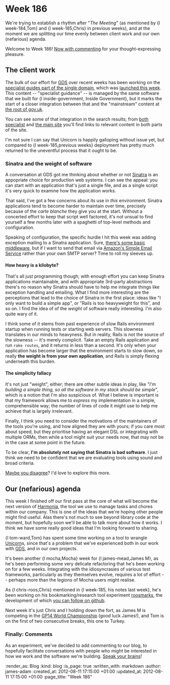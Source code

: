 Week 186
=========

We're trying to establish a rhythm after "_The Meeting_" (as mentioned by {l week-184,Tom} and {l week-185,Chris} in previous weeks), and at the moment we are splitting our time evenly between client work and our own (nefarious) agenda.

Welcome to Week 186! [Now with commenting](#comments) for your thought-expressing pleasure.


The client work
-----------

The bulk of our effort for [GDS](http://digital.cabinetoffice.gov.uk) over recent weeks has been working on the [specialist guides part of the single domain](https://www.gov.uk/specialist), which was [launched this week](http://digital.cabinetoffice.gov.uk/2012/08/08/shipping-new-formats-the-gov-uk-international-trade-release/). This content -- "specialist guidance" -- is managed by the same software that we built for {l inside-government, Inside Government}, but it marks the start of a closer integration between that and the "mainstream" content at [the root of gov.uk](https://www.gov.uk).

You can see some of that integration in the search results; from [both specialist](https://www.gov.uk/specialist/search?q=animals) and [the main site](https://www.gov.uk/search?q=animals) you'll find links to relevant content in both parts of the site.

I'm not sure I can say that Unicorn is happily galloping without issue yet, but compared to {l week-185,previous weeks} deployment has pretty much returned to the uneventful process that it ought to be.


### Sinatra and the weight of software

A conversation at GDS got me thinking about whether or not [Sinatra](http://sinatrarb.com) is an appopriate choice for production web systems. I can see the appeal: you can start with an application that's just a single file, and as a single script it's very quick to examine how the application works.

That said, I've got a few concerns about its use in *this* environment. Sinatra applications tend to become harder to maintain over time, precisely because of the _carte blanche_ they give you at the start. Without a concerted effort to keep that script well factored, it's not unsual to find yourself a few months later with a spaghetti of top-level methods and configuration.

Speaking of configuration, the specific hurdle I hit this week was adding exception mailing to a Sinatra application. Sure, [there's some basic middleware](https://github.com/rack/rack-contrib/blob/master/lib/rack/contrib/mailexceptions.rb), but if I want to send that email via [Amazon's Simple Email Service](http://aws.amazon.com/ses/) rather than your own SMTP server? Time to roll my sleeves up.

#### How heavy is a kilobyte?

That's all just programming though; with enough effort you can keep Sinatra applications maintainable, and with appropriate 3rd-party abstractions there's no reason why Sinatra should have to help me integrate things like exception handling and emailing. What I find more interesting are the perceptions that lead to the choice of Sinatra in the first place: ideas like "I only want to build a simple app", or "Rails is too heavyweight for this", and so on. I find the idea of of the _weight_ of software really interesting. I'm also quite wary of it.

I think some of it stems from past experience of slow Rails environment startup when running tests or starting web servers. This slowness translates in our minds to heavyness. But in reality, Rails is not the source of the slowness -- it's merely complicit. Take an empty Rails application and run `rake routes`, and it returns in less than a second. It's only when your application has become larger that the environment starts to slow down, so really __the weight is from your own application__, and Rails is simply flexing underneath this burden.


#### The simplicity fallacy

It's not just "weight", either; there are other subtle ideas in play, like "_I'm building a simple thing, so all the software in my stack should be simple_", which is a notion that I'm also suspicious of. What I believe is important is that my framework allows me to *express* my implementation in a simple, comprehensible way; the number of lines of code it might use to help me achieve that is largely irrelevant.

Finally, I think you need to consider the motivations of the maintainers of the tools you're using, and how aligned they are with yours; if you care most about speed, but they prioritise having an elegant DSL or integrating with multiple ORMs, then while a tool might suit your needs now, that may not be in the case at some point in the future.

To be clear, **I'm absolutely not saying that Sinatra is bad software**. I just think we need to be confident that we are evaluating tools using sound and broad criteria.

[Maybe you disagree](#comments)? I'd love to explore this more.


Our (nefarious) agenda
--------------

This week I finished off our first pass at the core of what will become the next version of [Harmonia][], the tool we use to manage tasks and chores within our company. This is one of the ideas that we're hoping other people might find useful. Alas there's not much to see beyond library code at the moment, but hopefully soon we'll be able to talk more about how it works. I think we have some really good ideas that I'm looking forward to sharing.

{l tom-ward,Tom} has spent some time working on a tool to wrangle [Unicorn](http://unicorn.bogomips.org/)s, since that's a problem that we've experienced both in our work with [GDS](http://digital.cabinetoffice.gov.uk), and in our own projects.

It's been another {l mocha,Mocha} week for {l james-mead,James M}, as he's been performing some very delicate refactoring that he's been working on for a few weeks. Integrating with the idiosyncrasies of various test frameworks, particularly as they themselves evolve, requires a lot of effort -- perhaps more than the legions of Mocha users might realise.

As {l chris-roos,Chris} mentioned in {l week-185, his notes last week}, he's been working on his bookmarking/research tool experiment [roosmarks](https://github.com/chrisroos/roosmarks), the development of which [you can follow on github](https://github.com/chrisroos/roosmarks/commits/master).

Next week it's just Chris and I holding down the fort, as James M is competing in the [GP14 World Championship](http://gp14worlds.com/) (good luck James!), and Tom is on the first of two consecutive breaks, this one to Turkey.


### Finally: Comments

As an experiment, we've decided to add commenting to our blog, to hopefully facilitate conversations with people who might be interested in how we work and the software we're building. [Speak your brains](http://www.youtube.com/watch?v=mogfCoM8vtc)!

[Harmonia]: http://exciting.io/harmonia

:render_as: Blog
:kind: blog
:is_page: true
:written_with: markdown
:author: james-adam
:created_at: 2012-08-11 17:15:00 +01:00
:updated_at: 2012-08-11 17:15:00 +01:00
:page_title: "Week 186"
